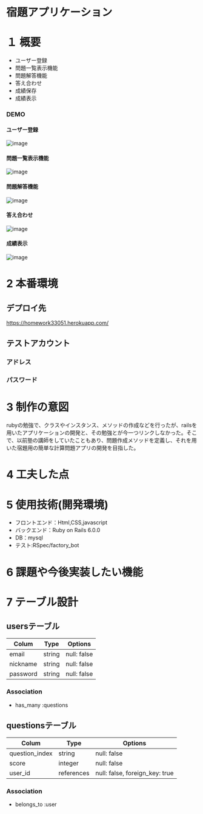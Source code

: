 # 宿題アプリケーション

# １ 概要
* ユーザー登録
* 問題一覧表示機能
* 問題解答機能
* 答え合わせ
* 成績保存
* 成績表示

### DEMO
#### ユーザー登録
![image](https://user-images.githubusercontent.com/75596850/109808614-b2054700-7c6a-11eb-8c4a-166b04a610be.png)
#### 問題一覧表示機能
![image](https://user-images.githubusercontent.com/75596850/109808445-779baa00-7c6a-11eb-96b4-184974891cda.png)
#### 問題解答機能
![image](https://user-images.githubusercontent.com/75596850/109809007-263fea80-7c6b-11eb-94c4-8a21cc17420c.png)
#### 答え合わせ
![image](https://user-images.githubusercontent.com/75596850/109809842-1ecd1100-7c6c-11eb-95d2-bdccc2d51c3e.png)
#### 成績表示
![image](https://user-images.githubusercontent.com/75596850/109810118-779ca980-7c6c-11eb-92fe-a344a9a86b5e.png)












# 2 本番環境

## デプロイ先
 https://homework33051.herokuapp.com/



## テストアカウント

### アドレス



### パスワード



# 3 制作の意図
rubyの勉強で、クラスやインスタンス、メソッドの作成などを行ったが、railsを用いたアプリケーションの開発と、その勉強とが今一つリンクしなかった。そこで、以前塾の講師をしていたこともあり、問題作成メソッドを定義し、それを用いた宿題用の簡単な計算問題アプリの開発を目指した。



# 4 工夫した点


# 5 使用技術(開発環境)

* フロントエンド：Html,CSS,javascript
* バックエンド：Ruby on Rails 6.0.0
* DB：mysql
* テスト:RSpec/factory_bot


# 6 課題や今後実装したい機能



# 7 テーブル設計
## usersテーブル

| Colum           | Type       | Options                        |
|-----------------|------------|--------------------------------|
| email           | string     | null: false                    |
| nickname        | string     | null: false                    |
| password        | string     | null: false                    |


### Association

- has_many :questions


## questionsテーブル

| Colum          | Type        | Options                        |
|----------------|-------------|--------------------------------|
| question_index | string      | null: false                    |
| score          | integer     | null: false                    |
| user_id        | references  | null: false, foreign_key: true |

### Association

- belongs_to :user


